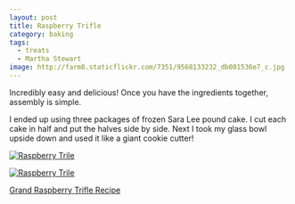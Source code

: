 ```yaml
---
layout: post
title: Raspberry Trifle
category: baking
tags: 
  - treats
  - Martha Stewart
image: http://farm8.staticflickr.com/7351/9568133232_db001536e7_c.jpg
---
```


Incredibly easy and delicious! Once you have the ingredients together, assembly is simple.

I ended up using three packages of frozen Sara Lee pound cake. I cut each cake in half and put the halves side by side. Next I took my glass bowl upside down and used it like a giant cookie cutter!

<a href="http://www.flickr.com/photos/91218249@N05/9568133232/" title="Raspberry Trile by katydecorah, on Flickr"><img src="http://farm8.staticflickr.com/7351/9568133232_db001536e7_c.jpg" class="pop-out" alt="Raspberry Trile"></a>

<a href="http://www.flickr.com/photos/91218249@N05/9568136204/" title="Raspberry Trile by katydecorah, on Flickr"><img src="http://farm8.staticflickr.com/7405/9568136204_dae01b6dbe_c.jpg" alt="Raspberry Trile"></a>

[Grand Raspberry Trifle Recipe](http://www.marthastewart.com/318066/grand-raspberry-trifle)